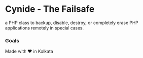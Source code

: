 # Cynide - The Failsafe
a PHP class to backup, disable, destroy, or completely erase PHP applications remotely in special cases.
### Goals

 

Made with :heart: in Kolkata
